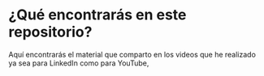 # ¿Qué encontrarás en este repositorio?

Aquí encontrarás el material que comparto en los videos que he realizado ya sea para LinkedIn como para YouTube,
